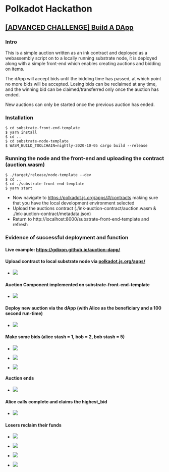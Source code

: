 # Polkadot Hackathon

## [[ADVANCED CHALLENGE] Build A DApp](https://gitcoin.co/issue/Polkadot-Network/hello-world-by-polkadot/2/100023928)

### Intro

This is a simple auction written as an ink contract and deployed as a webassembly script on to a locally running substrate node, it is deployed along with a simple front-end which enables creating auctions and bidding on items.

The dApp will accept bids until the bidding time has passed, at which point no more bids will be accepted. Losing bids can be reclaimed at any time, and the winning bid can be claimed/transferred only once the auction has ended.

New auctions can only be started once the previous auction has ended.

### Installation

```
$ cd substrate-front-end-template
$ yarn install
$ cd ..
$ cd substrate-node-template
$ WASM_BUILD_TOOLCHAIN=nightly-2020-10-05 cargo build --release
```

### Running the node and the front-end and uploading the contract (auction.wasm)

```
$ ./target/release/node-template --dev
$ cd ..
$ cd ./substrate-front-end-template
$ yarn start
```

- Now navigate to https://polkadot.js.org/apps/#/contracts making sure that you have the local development environment selected
- Upload the auctions contract (./ink-auction-contract/auction.wasm & ./ink-auction-contract/metadata.json)
- Return to http://localhost:8000/substrate-front-end-template and refresh

### Evidence of successful deployment and function

#### Live example: https://gdixon.github.io/auction-dapp/

#### Upload contract to local substrate node via [polkadot.js.org/apps/](polkadot.js.org/apps/)

- ![](https://github.com/gdixon/polkadotHackathon/blob/main/auction-dapp/1-upload-wasm.png?raw=true)

#### Auction Component implemented on substrate-front-end-template

- ![](https://github.com/gdixon/polkadotHackathon/blob/main/auction-dapp/2-ink-auction.png?raw=true)

#### Deploy new auction via the dApp (with Alice as the beneficiary and a 100 second run-time)

- ![](https://github.com/gdixon/polkadotHackathon/blob/main/auction-dapp/3-new-auction.png?raw=true)

#### Make some bids (alice stash = 1, bob = 2, bob stash = 5)

- ![](https://github.com/gdixon/polkadotHackathon/blob/main/auction-dapp/4-alice-stash-bid.png?raw=true)

- ![](https://github.com/gdixon/polkadotHackathon/blob/main/auction-dapp/5-bob-bid.png?raw=true)

- ![](https://github.com/gdixon/polkadotHackathon/blob/main/auction-dapp/6-bob-stash-bid.png?raw=true)

#### Auction ends

- ![](https://github.com/gdixon/polkadotHackathon/blob/main/auction-dapp/7-auction-finished.png?raw=true)

#### Alice calls complete and claims the highest_bid

- ![](https://github.com/gdixon/polkadotHackathon/blob/main/auction-dapp/8-alice-calls-complete.png?raw=true)

#### Losers reclaim their funds

- ![](https://github.com/gdixon/polkadotHackathon/blob/main/auction-dapp/9-alice-stash-returnable-funds.png?raw=true)

- ![](https://github.com/gdixon/polkadotHackathon/blob/main/auction-dapp/10-alice-stash-retrieves-funds.png?raw=true)

- ![](https://github.com/gdixon/polkadotHackathon/blob/main/auction-dapp/11-bob-returnable-funds.png?raw=true)

- ![](https://github.com/gdixon/polkadotHackathon/blob/main/auction-dapp/12-bob-retrieves-funds.png?raw=true)
